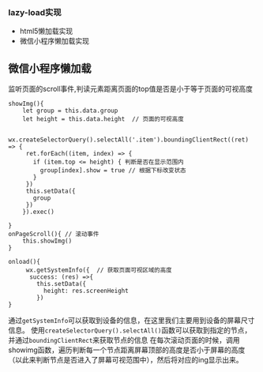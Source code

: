 ### lazy-load实现
+ html5懒加载实现
+ 微信小程序懒加载实现

## 微信小程序懒加载
监听页面的scroll事件,判读元素距离页面的top值是否是小于等于页面的可视高度
```
showImg(){
	let group = this.data.group
	let height = this.data.height  // 页面的可视高度
	
	wx.createSelectorQuery().selectAll('.item').boundingClientRect((ret) => {
	 ret.forEach((item, index) => {
	   if (item.top <= height) { 判断是否在显示范围内
	     group[index].show = true // 根据下标改变状态
	   }
	 })
	 this.setData({
	   group
	 })
	}).exec()

}
onPageScroll(){ // 滚动事件
	this.showImg()
}

onload(){
     wx.getSystemInfo({  // 获取页面可视区域的高度
      success: (res) =>{
        this.setData({
          height: res.screenHeight
        })
}
```
通过`getSystemInfo`可以获取到设备的信息，在这里我们主要用到设备的屏幕尺寸信息。
使用`createSelectorQuery().selectAll()`函数可以获取到指定的节点，并通过`boundingClientRect`来获取节点的信息
在每次滚动页面的时候，调用showimg函数，遍历判断每一个节点距离屏幕顶部的高度是否小于屏幕的高度（以此来判断节点是否进入了屏幕可视范围中），然后将对应的ing显示出来。
